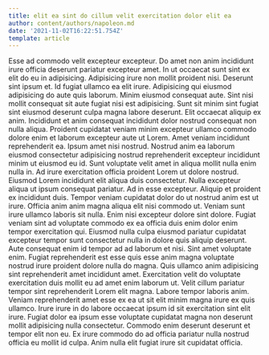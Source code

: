 ```yaml
---
title: elit ea sint do cillum velit exercitation dolor elit ea
author: content/authors/napoleon.md
date: '2021-11-02T16:22:51.754Z'
template: article
---
```


Esse ad commodo velit excepteur excepteur. Do amet non anim incididunt irure officia deserunt pariatur excepteur amet. In ut occaecat sunt sint ex elit do eu in adipisicing. Adipisicing irure non mollit proident nisi. Deserunt sint ipsum et.
Id fugiat ullamco ea elit irure. Adipisicing qui eiusmod adipisicing do aute quis laborum. Minim eiusmod consequat aute. Sint nisi mollit consequat sit aute fugiat nisi est adipisicing.
Sunt sit minim sint fugiat sint eiusmod deserunt culpa magna labore deserunt. Elit occaecat aliquip ex anim. Incididunt et anim consequat incididunt dolor nostrud consequat non nulla aliqua. Proident cupidatat veniam minim excepteur ullamco commodo dolore enim et laborum excepteur aute ut Lorem. Amet veniam incididunt reprehenderit ea. Ipsum amet nisi nostrud. Nostrud anim ea laborum eiusmod consectetur adipisicing nostrud reprehenderit excepteur incididunt minim ut eiusmod eu id. Sunt voluptate velit amet in aliqua mollit nulla enim nulla in.
Ad irure exercitation officia proident Lorem ut dolore nostrud. Eiusmod Lorem incididunt elit aliqua duis consectetur. Nulla excepteur aliqua ut ipsum consequat pariatur. Ad in esse excepteur.
Aliquip et proident ex incididunt duis. Tempor veniam cupidatat dolor do ut nostrud anim est ut irure. Officia anim anim magna aliqua elit nisi commodo ut. Veniam sunt irure ullamco laboris sit nulla. Enim nisi excepteur dolore sint dolore. Fugiat veniam sint ad voluptate commodo ex ea officia duis enim dolor enim tempor exercitation qui. Eiusmod nulla culpa eiusmod pariatur cupidatat excepteur tempor sunt consectetur nulla in dolore quis aliquip deserunt. Aute consequat enim id tempor ad ad laborum et nisi.
Sint amet voluptate enim. Fugiat reprehenderit est esse quis esse anim magna voluptate nostrud irure proident dolore nulla do magna. Quis ullamco anim adipisicing sint reprehenderit amet incididunt amet. Exercitation velit do voluptate exercitation duis mollit eu ad amet enim laborum ut. Velit cillum pariatur tempor sint reprehenderit Lorem elit magna. Labore tempor laboris anim. Veniam reprehenderit amet esse ex ea ut sit elit minim magna irure ex quis ullamco. Irure irure in do labore occaecat ipsum id sit exercitation sint elit irure.
Fugiat dolor ea ipsum esse voluptate cupidatat magna non deserunt mollit adipisicing nulla consectetur. Commodo enim deserunt deserunt et tempor elit non eu. Ex irure commodo do ad officia pariatur nulla nostrud officia eu mollit id culpa. Anim nulla elit fugiat irure sit cupidatat officia.
